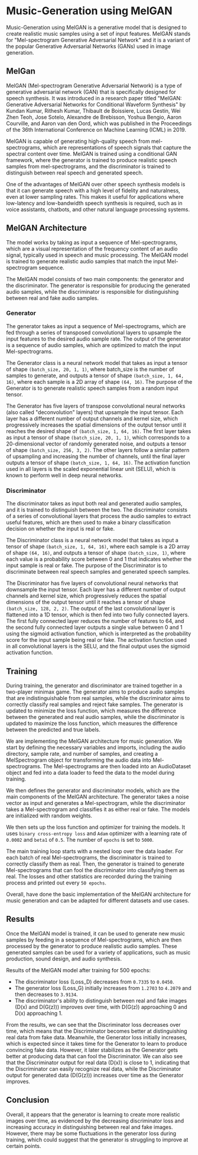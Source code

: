 # Music-Generation using MelGAN

Music-Generation using MelGAN is a generative model that is designed to create realistic music samples using a set of input features. MelGAN stands for "Mel-spectrogram Generative Adversarial Network" and it is a variant of the popular Generative Adversarial Networks (GANs) used in image generation.

## MelGan

MelGAN (Mel-spectrogram Generative Adversarial Network) is a type of generative adversarial network (GAN) that is specifically designed for speech synthesis. It was introduced in a research paper titled "MelGAN: Generative Adversarial Networks for Conditional Waveform Synthesis" by Kundan Kumar, Rithesh Kumar, Thibault de Boissiere, Lucas Gestin, Wei Zhen Teoh, Jose Sotelo, Alexandre de Brebisson, Yoshua Bengio, Aaron Courville, and Aaron van den Oord, which was published in the Proceedings of the 36th International Conference on Machine Learning (ICML) in 2019.

MelGAN is capable of generating high-quality speech from mel-spectrograms, which are representations of speech signals that capture the spectral content over time. MelGAN is trained using a conditional GAN framework, where the generator is trained to produce realistic speech samples from mel-spectrograms, and the discriminator is trained to distinguish between real speech and generated speech.

One of the advantages of MelGAN over other speech synthesis models is that it can generate speech with a high level of fidelity and naturalness, even at lower sampling rates. This makes it useful for applications where low-latency and low-bandwidth speech synthesis is required, such as in voice assistants, chatbots, and other natural language processing systems.

## MelGAN Architecture

The model works by taking as input a sequence of Mel-spectrograms, which are a visual representation of the frequency content of an audio signal, typically used in speech and music processing. The MelGAN model is trained to generate realistic audio samples that match the input Mel-spectrogram sequence.

The MelGAN model consists of two main components: the generator and the discriminator. The generator is responsible for producing the generated audio samples, while the discriminator is responsible for distinguishing between real and fake audio samples.

### Generator

The generator takes as input a sequence of Mel-spectrograms, which are fed through a series of transposed convolutional layers to upsample the input features to the desired audio sample rate. The output of the generator is a sequence of audio samples, which are optimized to match the input Mel-spectrograms.

The Generator class is a neural network model that takes as input a tensor of shape `(batch_size, 20, 1, 1)`, where batch_size is the number of samples to generate, and outputs a tensor of shape `(batch_size, 1, 64, 16)`, where each sample is a 2D array of shape `(64, 16)`. The purpose of the Generator is to generate realistic speech samples from a random input tensor.

The Generator has five layers of transpose convolutional neural networks (also called "deconvolution" layers) that upsample the input tensor. Each layer has a different number of output channels and kernel size, which progressively increases the spatial dimensions of the output tensor until it reaches the desired shape of `(batch_size, 1, 64, 16)`. The first layer takes as input a tensor of shape `(batch_size, 20, 1, 1)`, which corresponds to a 20-dimensional vector of randomly generated noise, and outputs a tensor of shape `(batch_size, 256, 3, 2)`. The other layers follow a similar pattern of upsampling and increasing the number of channels, until the final layer outputs a tensor of shape `(batch_size, 1, 64, 16)`. The activation function used in all layers is the scaled exponential linear unit (SELU), which is known to perform well in deep neural networks.

### Discriminator

The discriminator takes as input both real and generated audio samples, and it is trained to distinguish between the two. The discriminator consists of a series of convolutional layers that process the audio samples to extract useful features, which are then used to make a binary classification decision on whether the input is real or fake.

The Discriminator class is a neural network model that takes as input a tensor of shape `(batch_size, 1, 64, 16)`, where each sample is a 2D array of shape `(64, 16)`, and outputs a tensor of shape `(batch_size, 1)`, where each value is a probability score between 0 and 1 that indicates whether the input sample is real or fake. The purpose of the Discriminator is to discriminate between real speech samples and generated speech samples.

The Discriminator has five layers of convolutional neural networks that downsample the input tensor. Each layer has a different number of output channels and kernel size, which progressively reduces the spatial dimensions of the output tensor until it reaches a tensor of shape `(batch_size, 128, 2, 2)`. The output of the last convolutional layer is flattened into a 1D tensor, which is then fed into two fully connected layers. The first fully connected layer reduces the number of features to 64, and the second fully connected layer outputs a single value between 0 and 1 using the sigmoid activation function, which is interpreted as the probability score for the input sample being real or fake. The activation function used in all convolutional layers is the SELU, and the final output uses the sigmoid activation function.

## Training

During training, the generator and discriminator are trained together in a two-player minimax game. The generator aims to produce audio samples that are indistinguishable from real samples, while the discriminator aims to correctly classify real samples and reject fake samples. The generator is updated to minimize the loss function, which measures the difference between the generated and real audio samples, while the discriminator is updated to maximize the loss function, which measures the difference between the predicted and true labels.

We are implementing the MelGAN architecture for music generation. We start by defining the necessary variables and imports, including the audio directory, sample rate, and number of samples, and creating a MelSpectrogram object for transforming the audio data into Mel-spectrograms. The Mel-spectrograms are then loaded into an AudioDataset object and fed into a data loader to feed the data to the model during training.

We then defines the generator and discriminator models, which are the main components of the MelGAN architecture. The generator takes a noise vector as input and generates a Mel-spectrogram, while the discriminator takes a Mel-spectrogram and classifies it as either real or fake. The models are initialized with random weights.

We then sets up the loss function and optimizer for training the models. It uses `binary cross-entropy loss` and `Adam` optimizer with a learning rate of `0.0002` and `beta1` of `0.5`. The number of `epochs` is set to `5000`.

The main training loop starts with a nested loop over the data loader. For each batch of real Mel-spectrograms, the discriminator is trained to correctly classify them as real. Then, the generator is trained to generate Mel-spectrograms that can fool the discriminator into classifying them as real. The losses and other statistics are recorded during the training process and printed out every `50 epochs`.

Overall, have done the basic implementation of the MelGAN architecture for music generation and can be adapted for different datasets and use cases.

## Results

Once the MelGAN model is trained, it can be used to generate new music samples by feeding in a sequence of Mel-spectrograms, which are then processed by the generator to produce realistic audio samples. These generated samples can be used for a variety of applications, such as music production, sound design, and audio synthesis.

Results of the MelGAN model after training for 500 epochs:

- The discriminator loss (Loss_D) decreases from `0.7335` to `0.0450`.
- The generator loss (Loss_G) initially increases from `1.2703` to `4.2079` and then decreases to `3.9134`.
- The discriminator's ability to distinguish between real and fake images (D(x) and D(G(z))) improves over time, with D(G(z)) approaching 0 and D(x) approaching 1.

From the results, we can see that the Discriminator loss decreases over time, which means that the Discriminator becomes better at distinguishing real data from fake data. Meanwhile, the Generator loss initially increases, which is expected since it takes time for the Generator to learn to produce convincing fake data. However, it later stabilizes as the Generator gets better at producing data that can fool the Discriminator. We can also see that the Discriminator output for real data (D(x)) is close to 1, indicating that the Discriminator can easily recognize real data, while the Discriminator output for generated data (D(G(z))) increases over time as the Generator improves.

## Conclusion

Overall, it appears that the generator is learning to create more realistic images over time, as evidenced by the decreasing discriminator loss and increasing accuracy in distinguishing between real and fake images. However, there may be some fluctuations in the generator loss during training, which could suggest that the generator is struggling to improve at certain points.
